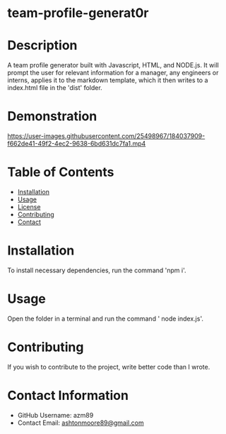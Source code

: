 

  # team-profile-generat0r
  
  # Description
  A team profile generator built with Javascript, HTML, and NODE.js. It will prompt the user for relevant information for a manager, any engineers or interns, applies it to the markdown template, which it then writes to a index.html file in the 'dist' folder.

  


  # Demonstration

  https://user-images.githubusercontent.com/25498967/184037909-f662de41-49f2-4ec2-9638-6bd631dc7fa1.mp4




  # Table of Contents 
  * [Installation](#-Installation)
  * [Usage](#-Usage)
  * [License](#-License)
  * [Contributing](#-Contributing)
  * [Contact](#-Contact-Information)
      
  # Installation
  To install necessary dependencies, run the command 'npm i'.
  
  # Usage
  Open the folder in a terminal and run the command ' node index.js'.
  
  # Contributing 
  If you wish to contribute to the project, write better code than I wrote.
  
  # Contact Information 
  * GitHub Username: azm89
  * Contact Email: ashtonmoore89@gmail.com

